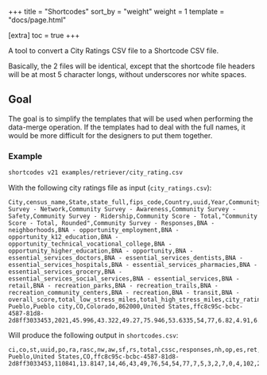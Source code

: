 +++
title = "Shortcodes"
sort_by = "weight"
weight = 1
template = "docs/page.html"

[extra]
toc = true
+++

A tool to convert a City Ratings CSV file to a Shortcode CSV file.

Basically, the 2 files will be identical, except that the shortcode file headers
will be at most 5 character longs, without underscores nor white spaces.

## Goal

The goal is to simplify the templates that will be used when performing the
data-merge operation. If the templates had to deal with the full names, it would
be more difficult for the designers to put them together.

### Example

```bash
shortcodes v21 examples/retriever/city_rating.csv
```

With the following city ratings file as input (`city_ratings.csv`):

```csv
City,census_name,State,state_full,fips_code,Country,uuid,Year,Community Survey - Network,Community Survey - Awareness,Community Survey - Safety,Community Survey - Ridership,Community Score - Total,"Community Score - Total, Rounded",Community Survey - Responses,BNA - neighborhoods,BNA - opportunity_employment,BNA - opportunity_k12_education,BNA - opportunity_technical_vocational_college,BNA - opportunity_higher_education,BNA - opportunity,BNA - essential_services_doctors,BNA - essential_services_dentists,BNA - essential_services_hospitals,BNA - essential_services_pharmacies,BNA - essential_services_grocery,BNA - essential_services_social_services,BNA - essential_services,BNA - retail,BNA - recreation_parks,BNA - recreation_trails,BNA - recreation_community_centers,BNA - recreation,BNA - transit,BNA - overall_score,total_low_stress_miles,total_high_stress_miles,city_ratings_total,city_ratings_rounded,population,rank_country,pop_size,rank_country_size,rank_state_size,speed_limit,region,latitude,longitude
Pueblo,Pueblo city,CO,Colorado,862000,United States,ffc8c95c-bcbc-4587-81d8-2d8ff3033453,2021,45.996,43.322,49.27,75.946,53.6335,54,77,6.82,4.91,6.93,1.15,0,5.32,1.33,0,3.68,2.95,3.34,2.87,2.56,1.77,11.37,5.28,0.55,6.53,0.09,3.86,101.8,1107.1,13.8147,14,110841,624,medium,278,12,30,Mountain,38.271321,-104.610844
```

Will produce the following output in `shortcodes.csv`:

```csv
ci,co,st,uuid,po,ra,rasc,nw,aw,sf,rs,total,cssc,responses,nh,op,es,ret,rec,tr,bnasc,lsm,hsm
Pueblo,United States,CO,ffc8c95c-bcbc-4587-81d8-2d8ff3033453,110841,13.8147,14,46,43,49,76,54,54,77,7,5,3,2,7,0,4,102,255
```
